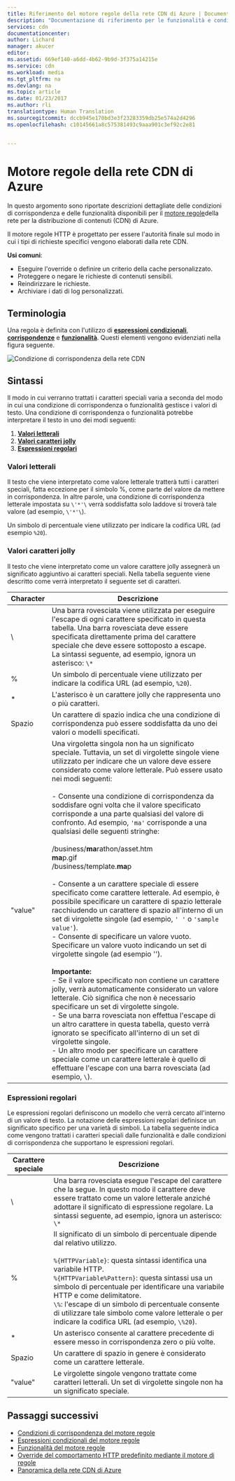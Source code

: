```yaml
---
title: Riferimento del motore regole della rete CDN di Azure | Documentazione Microsoft
description: "Documentazione di riferimento per le funzionalità e condizioni di corrispondenza del motore regole della rete CDN di Azure."
services: cdn
documentationcenter: 
author: Lichard
manager: akucer
editor: 
ms.assetid: 669ef140-a6dd-4b62-9b9d-3f375a14215e
ms.service: cdn
ms.workload: media
ms.tgt_pltfrm: na
ms.devlang: na
ms.topic: article
ms.date: 01/23/2017
ms.author: rli
translationtype: Human Translation
ms.sourcegitcommit: dccb945e170bd3e3f23283359db25e574a2d4296
ms.openlocfilehash: c10145661a8c575381493c9aaa901c3ef92c2e81


---
```

# <a name="azure-cdn-rules-engine"></a>Motore regole della rete CDN di Azure
In questo argomento sono riportate descrizioni dettagliate delle condizioni di corrispondenza e delle funzionalità disponibili per il [motore regole](cdn-rules-engine.md)della rete per la distribuzione di contenuti (CDN) di Azure.

Il motore regole HTTP è progettato per essere l'autorità finale sul modo in cui i tipi di richieste specifici vengono elaborati dalla rete CDN.

**Usi comuni**:

- Eseguire l'override o definire un criterio della cache personalizzato.
- Proteggere o negare le richieste di contenuti sensibili.
- Reindirizzare le richieste.
- Archiviare i dati di log personalizzati.

## <a name="terminology"></a>Terminologia
Una regola è definita con l'utilizzo di [ **espressioni condizionali**](cdn-rules-engine-reference-conditional-expressions.md), [ **corrispondenze**](cdn-rules-engine-reference-match-conditions.md) e [ **funzionalità**](cdn-rules-engine-reference-features.md). Questi elementi vengono evidenziati nella figura seguente.

 ![Condizione di corrispondenza della rete CDN](./media/cdn-rules-engine-reference/cdn-rules-engine-terminology.png)

## <a name="syntax"></a>Sintassi

Il modo in cui verranno trattati i caratteri speciali varia a seconda del modo in cui una condizione di corrispondenza o funzionalità gestisce i valori di testo. Una condizione di corrispondenza o funzionalità potrebbe interpretare il testo in uno dei modi seguenti:

1. [**Valori letterali**](#literal-values) 
2. [**Valori caratteri jolly**](#wildcard-values)
3. [**Espressioni regolari**](#regular-expressions)

### <a name="literal-values"></a>Valori letterali
Il testo che viene interpretato come valore letterale tratterà tutti i caratteri speciali, fatta eccezione per il simbolo %, come parte del valore da mettere in corrispondenza. In altre parole, una condizione di corrispondenza letterale impostata su `\'*'\` verrà soddisfatta solo laddove si troverà tale valore (ad esempio, `\'*'\`).
 
Un simbolo di percentuale viene utilizzato per indicare la codifica URL (ad esempio `%20`).

### <a name="wildcard-values"></a>Valori caratteri jolly
Il testo che viene interpretato come un valore carattere jolly assegnerà un significato aggiuntivo ai caratteri speciali. Nella tabella seguente viene descritto come verrà interpretato il seguente set di caratteri.

Character | Descrizione
----------|------------
\ | Una barra rovesciata viene utilizzata per eseguire l'escape di ogni carattere specificato in questa tabella. Una barra rovesciata deve essere specificata direttamente prima del carattere speciale che deve essere sottoposto a escape.<br/>La sintassi seguente, ad esempio, ignora un asterisco: `\*`
% | Un simbolo di percentuale viene utilizzato per indicare la codifica URL (ad esempio, `%20`).
* | L'asterisco è un carattere jolly che rappresenta uno o più caratteri.
Spazio | Un carattere di spazio indica che una condizione di corrispondenza può essere soddisfatta da uno dei valori o modelli specificati.
"value" | Una virgoletta singola non ha un significato speciale. Tuttavia, un set di virgolette singole viene utilizzato per indicare che un valore deve essere considerato come valore letterale. Può essere usato nei modi seguenti:<br><br/>- Consente una condizione di corrispondenza da soddisfare ogni volta che il valore specificato corrisponde a una parte qualsiasi del valore di confronto.  Ad esempio, `'ma'` corrisponde a una qualsiasi delle seguenti stringhe: <br/><br/>/business/**ma**rathon/asset.htm<br/>**ma**p.gif<br/>/business/template.**ma**p<br /><br />- Consente a un carattere speciale di essere specificato come carattere letterale. Ad esempio, è possibile specificare un carattere di spazio letterale racchiudendo un carattere di spazio all'interno di un set di virgolette singole (ad esempio, `' '` o `'sample value'`).<br/>- Consente di specificare un valore vuoto. Specificare un valore vuoto indicando un set di virgolette singole (ad esempio '').<br /><br/>**Importante:**<br/>- Se il valore specificato non contiene un carattere jolly, verrà automaticamente considerato un valore letterale. Ciò significa che non è necessario specificare un set di virgolette singole.<br/>- Se una barra rovesciata non effettua l'escape di un altro carattere in questa tabella, questo verrà ignorato se specificato all'interno di un set di virgolette singole.<br/>- Un altro modo per specificare un carattere speciale come un carattere letterale è quello di effettuare l'escape con una barra rovesciata (ad esempio, `\`).

### <a name="regular-expressions"></a>Espressioni regolari

Le espressioni regolari definiscono un modello che verrà cercato all'interno di un valore di testo. La notazione delle espressioni regolari definisce un significato specifico per una varietà di simboli. La tabella seguente indica come vengono trattati i caratteri speciali dalle funzionalità e dalle condizioni di corrispondenza che supportano le espressioni regolari.

Carattere speciale | Descrizione
------------------|------------
\ | Una barra rovesciata esegue l'escape del carattere che la segue. In questo modo il carattere deve essere trattato come un valore letterale anziché adottare il significato di espressione regolare. La sintassi seguente, ad esempio, ignora un asterisco: `\*`
% | Il significato di un simbolo di percentuale dipende dal relativo utilizzo.<br/><br/> `%{HTTPVariable}`: questa sintassi identifica una variabile HTTP.<br/>`%{HTTPVariable%Pattern}`: questa sintassi usa un simbolo di percentuale per identificare una variabile HTTP e come delimitatore.<br />`\%`: l'escape di un simbolo di percentuale consente di utilizzare tale simbolo come valore letterale o per indicare la codifica URL (ad esempio, `\%20`).
* | Un asterisco consente al carattere precedente di essere messo in corrispondenza zero o più volte. 
Spazio | Un carattere di spazio in genere è considerato come un carattere letterale. 
"value" | Le virgolette singole vengono trattate come caratteri letterali. Un set di virgolette singole non ha un significato speciale.


## <a name="next-steps"></a>Passaggi successivi
* [Condizioni di corrispondenza del motore regole](cdn-rules-engine-reference-match-conditions.md)
* [Espressioni condizionali del motore regole](cdn-rules-engine-reference-conditional-expressions.md)
* [Funzionalità del motore regole](cdn-rules-engine-reference-features.md)
* [Override del comportamento HTTP predefinito mediante il motore di regole](cdn-rules-engine.md)
* [Panoramica della rete CDN di Azure](cdn-overview.md)



<!--HONumber=Jan17_HO4-->


